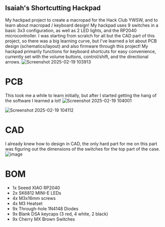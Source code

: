 ## Isaiah's Shortcutting Hackpad
My hackpad project to create a macropad for the Hack Club YWSW, and to learn about macropad / keyboard design! My hackpad uses 9 switches in a basic 3x3 configuration, as well as 2 LED lights, and the RP2040 microcontroller. I was starting from scratch for all but the CAD part of this project, so there was a big learning curve, but I've learned a lot about PCB design (schematics/layout) and also firmware through this project! My hackpad primarily functions for keyboard shortcuts for easy convenience, currently set with the volume buttons, control/shift, and the directional arrows.
![Screenshot 2025-02-19 103913](https://github.com/user-attachments/assets/1e6b322f-6bab-4ba1-8b76-d67aa1751678)

# PCB
This took me a while to learn initially, but after I started getting the hang of the software I learned a lot! 
![Screenshot 2025-02-19 104001](https://github.com/user-attachments/assets/d2e6cd94-d33a-43e7-93c1-8a6d82a129aa)

![Screenshot 2025-02-19 104112](https://github.com/user-attachments/assets/d06aaf23-9c8e-4854-be4a-4fe1d2ee54f4)
# CAD
I already knew how to design in CAD, the only hard part for me on this part was figuring out the dimensions of the switches for the top part of the case.
![image](https://github.com/user-attachments/assets/fc012900-bf9b-49d2-ae7f-050ae7fb5ea0)

# BOM
* 1x Seeed XIAO RP2040
* 2x SK6812 MINI-E LEDs
* 4x M3x16mm screws
* 4x M3 Heatset
* 9x Through-hole 1N4148 Diodes
* 9x Blank DSA keycaps (3 red, 4 white, 2 black)
* 9x Cherry MX Brown Switches
